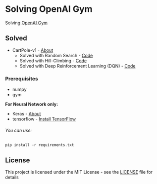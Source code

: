 # Solving OpenAI Gym

Solving [OpenAI Gym](https://gym.openai.com/)


## Solved

* CartPole-v1 - [About](https://gym.openai.com/envs/CartPole-v1/)
    * Solved with Random Search - [Code](code/CartPole/randomSearch.py)
    * Solved with Hill-Climbing - [Code](code/CartPole/hillClimbing.py)
    * Solved with Deep Reinforcement Learning (DQN) - [Code](code/CartPole/dqn.py)


### Prerequisites

* numpy
* gym

**For Neural Network only:**
* Keras - [About](https://keras.io/)
* tensorflow - [Install TensorFlow](https://www.tensorflow.org/install/)

###### You can use:
```
pip install -r requirements.txt
```

## License

This project is licensed under the MIT License - see the [LICENSE](LICENSE) file for details